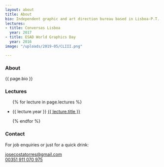 ```yaml
---
layout: about
title: About
bio: Independent graphic and art direction bureau based in Lisboa-P.T. run by José Torres. <br>Each work is custom made to fit its own purpose. <br>Focused on detailed typographic work for comercial and cultural spheres. <br>Would love to hear from you.
lectures:
- title: Conversas Lisboa
  year: 2017
- title: ESAD World Graphics Day
  year: 2016
image: "/uploads/2019-05/CLIII.png"

---
```

<section id="leftside">
    <article id="bio">
        <h1 class="hidden">About</h1>
        {{ page.bio }}
    </article>
    <article id="lectures">
        <h3>Lectures</h3>
        <ul>
            {% for lecture in page.lectures %}
            <li>
                <p><span class="year">{{ lecture.year }}</span>
                    <a href="{{ lecture.link }}" target="_blank">{{ lecture.title }}</a>
                </p>
            </li>
            {% endfor %}
        </ul>
    </article>
</section>
<section id="rightside">
    <article>
    <h3 class="hidden">Contact</h3>
    <p>For job enquiries or just for a quick drink:</p>
    <p><a href="mailto:josecostatorres@gmail.com">josecostatorres@gmail.com</a><br><a href="https://wa.me/351911070975" target="_blank" rel="noreferrer">00351 911 070 975</a></p>
    </article>
    <article>
        <img class="lazy" data-src="{{ page.image | relative_url }}">
    </article>
</section>

<script>
    $(function() {
        $('.lazy').Lazy({
            effect: "fadeIn",
            effectTime: 1000
        });
    });
</script>
